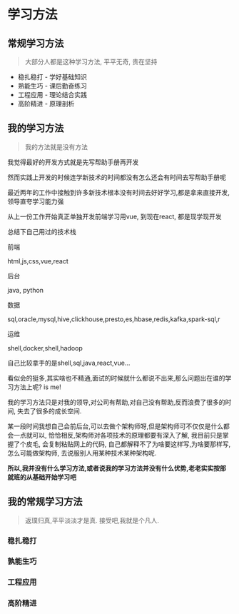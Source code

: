 # 学习方法

## 常规学习方法
>大部分人都是这种学习方法, 平平无奇, 贵在坚持

- 稳扎稳打 - 学好基础知识
- 熟能生巧 - 课后勤奋练习
- 工程应用 - 理论结合实践
- 高阶精进 - 原理剖析

## 我的学习方法
> 我的方法就是没有方法

我觉得最好的开发方式就是先写帮助手册再开发

然而实践上开发的时候连学新技术的时间都没有怎么还会有时间去写帮助手册呢

最近两年的工作中接触到许多新技术根本没有时间去好好学习,都是拿来直接开发,领导直夸学习能力强

从上一份工作开始真正单独开发前端学习用vue, 到现在react, 都是现学现开发

总结下自己用过的技术栈

前端

html,js,css,vue,react

后台

java, python

数据

sql,oracle,mysql,hive,clickhouse,presto,es,hbase,redis,kafka,spark-sql,r

运维

shell,docker,shell,hadoop

自己比较拿手的是shell,sql,java,react,vue...

看似会的挺多,其实啥也不精通,面试的时候就什么都说不出来,那么问题出在谁的学习方法上呢? is me!

我的学习方法只是对我的领导,对公司有帮助,对自己没有帮助,反而浪费了很多的时间, 失去了很多的成长空间.

某一段时间我想自己会前后台,可以去做个架构师呀,但是架构师可不仅仅是什么都会一点就可以, 恰恰相反,架构师对各项技术的原理都要有深入了解, 我目前只是掌握了个皮毛, 会复制粘贴网上的代码, 自己都解释不了为啥要这样写,为啥要那样写, 怎么可能做架构师, 去说服别人用某种技术某种架构呢.

**所以,我并没有什么学习方法,或者说我的学习方法并没有什么优势,老老实实按部就班的从基础开始学习吧**

## 我的常规学习方法
>返璞归真,平平淡淡才是真. 接受吧,我就是个凡人.


### 稳扎稳打


### 孰能生巧

### 工程应用

### 高阶精进